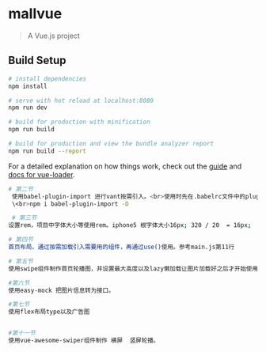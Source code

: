 # mallvue

> A Vue.js project

## Build Setup

``` bash
# install dependencies
npm install

# serve with hot reload at localhost:8080
npm run dev

# build for production with minification
npm run build

# build for production and view the bundle analyzer report
npm run build --report
```

For a detailed explanation on how things work, check out the [guide](http://vuejs-templates.github.io/webpack/) and [docs for vue-loader](http://vuejs.github.io/vue-loader).


```bash
# 第二节
 使用babel-plugin-import 进行vant按需引入。<br>使用时先在.babelrc文件中的plugin中进行设置,再去main.js中引入button。<br>再使用Vue.use(Button);这样子就可以在项目中使用button。按需引入。
 \<br>npm i babel-plugin-import -D

 # 第三节
设置rem，项目中字体大小等使用rem。iphone5 根字体大小16px; 320 / 20  = 16px;

# 第四节
首页布局，通过按需加载引入需要用的组件，再通过use()使用。参考main.js第11行

# 第五节
使用swipe组件制作首页轮播图，并设置最大高度以及lazy懒加载让图片加载好之后才开始使用效果。

#第六节
使用easy-mock 把图片信息转为接口。

#第七节
使用flex布局type以及广告图


#第十一节
使用vue-awesome-swiper组件制作 横屏  竖屏轮播。

```
